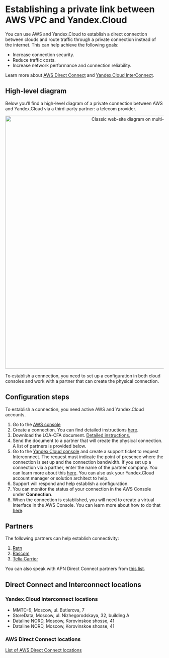 # Establishing a private link between AWS VPC and Yandex.Cloud
You can use AWS and Yandex.Cloud to establish a direct connection between clouds and route traffic through a private connection instead of the internet. This can help achieve the following goals:
* Increase connection security.
* Reduce traffic costs.
* Increase network performance and connection reliability.

Learn more about [AWS Direct Connect](https://docs.aws.amazon.com/directconnect/latest/UserGuide/Welcome.html) and [Yandex.Cloud InterConnect](https://cloud.yandex.com/docs/vpc/interconnect/).

## High-level diagram
Below you’ll find a high-level diagram of a private connection between AWS and Yandex.Cloud via a third-party partner: a telecom provider.

<p align="center">
    <img src="https://storage.yandexcloud.net/cloud-www-assets/solutions/aws/yc-solution-library-aws-website-crossconnection.png" alt="Classic web-site diagram on multi-cloud" width="800"/>
</p>

To establish a connection, you need to set up a configuration in both cloud consoles and work with a partner that can create the physical connection. 

## Configuration steps
To establish a connection, you need active AWS and Yandex.Cloud accounts.

1. Go to the [AWS console](https://console.aws.amazon.com/directconnect/v2/home)
2. Create a connection. You can find detailed instructions [here](https://docs.aws.amazon.com/directconnect/latest/UserGuide/create-connection.html).  
3. Download the LOA-CFA document. [Detailed instructions.](https://docs.aws.amazon.com/directconnect/latest/UserGuide/create-connection.html#create-connection-loa-cfa)
4. Send the document to a partner that will create the physical connection. A list of partners is provided below.
5. Go to the [Yandex.Cloud console](https://console.cloud.yandex.ru/) and create a support ticket to request Interconnect. The request must indicate the point of presence where the connection is set up and the connection bandwidth. If you set up a connection via a partner, enter the name of the partner company. You can learn more about this [here](https://cloud.yandex.com/docs/vpc/interconnect/). You can also ask your Yandex.Cloud account manager or solution architect to help.
6. Support will respond and help establish a configuration.
7. You can monitor the status of your connection in the AWS Console under **Connection**.
8. When the connection is established, you will need to create a virtual Interface in the AWS Console. You can learn more about how to do that [here](https://docs.aws.amazon.com/directconnect/latest/UserGuide/WorkingWithVirtualInterfaces.html).


## Partners 
The following partners can help establish connectivity:
1. [Retn](https://retn.net)
2. [Rascom](https://rascom.ru/en/)
3. [Telia Carrier](https://www.teliacarrier.com)

You can also speak with APN Direct Connect partners from [this list](https://aws.amazon.com/directconnect/partners/). 

## Direct Connect and Interconnect locations

### Yandex.Cloud Interconnect locations
* ММТС-9, Moscow, ul. Butlerova, 7
* StoreData, Moscow, ul. Nizhegorodskaya, 32, building A
* Dataline NORD, Moscow, Korovinskoe shosse, 41
* Dataline NORD, Moscow, Korovinskoe shosse, 41

### AWS Direct Connect locations
[List of AWS Direct Connect locations](https://aws.amazon.com/directconnect/features/#AWS_Direct_Connect_Locations)
